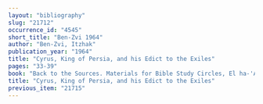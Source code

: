 ```yaml
---
layout: "bibliography"
slug: "21712"
occurrence_id: "4545"
short_title: "Ben-Zvi 1964"
author: "Ben-Zvi, Itzhak"
publication_year: "1964"
title: "Cyrus, King of Persia, and his Edict to the Exiles"
pages: "33-39"
book: "Back to the Sources. Materials for Bible Study Circles, El ha-'Ayin 39 (Jerusalem)"
title: "Cyrus, King of Persia, and his Edict to the Exiles"
previous_item: "21715"
---
```

